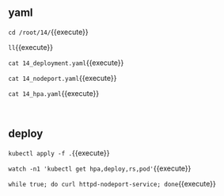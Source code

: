 <br>

## yaml

`cd /root/14/`{{execute}}

`ll`{{execute}}

`cat 14_deployment.yaml`{{execute}}

`cat 14_nodeport.yaml`{{execute}}

`cat 14_hpa.yaml`{{execute}}

<br>

## deploy

`kubectl apply -f .`{{execute}}

`watch -n1 'kubectl get hpa,deploy,rs,pod'`{{execute}}

`while true; do curl httpd-nodeport-service; done`{{execute}}
